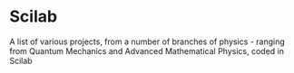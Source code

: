 # Scilab
A list of various projects, from a number of branches of physics - ranging from Quantum Mechanics and Advanced Mathematical Physics, coded in Scilab
